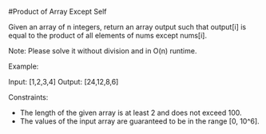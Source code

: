 #Product of Array Except Self

Given an array of n integers, return an array output such that output[i] is equal to the product of all elements of nums except nums[i].

Note: Please solve it without division and in O(n) runtime.

Example:

Input:  [1,2,3,4]
Output: [24,12,8,6]

Constraints:
- The length of the given array is at least 2 and does not exceed 100.
- The values of the input array are guaranteed to be in the range [0, 10^6].
